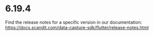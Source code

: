 
# 6.19.4

Find the release notes for a specific version in our documentation: https://docs.scandit.com/data-capture-sdk/flutter/release-notes.html
